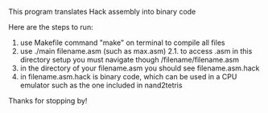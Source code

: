 This program translates Hack assembly into binary code

Here are the steps to run:
1. use Makefile command "make" on terminal to compile all files
2. use ./main filename.asm (such as max.asm)
2.1. to access .asm in this directory setup you must navigate
though /filename/filename.asm
3. in the directory of your filename.asm you should see filename.asm.hack
4. in filename.asm.hack is binary code, which can be used in a CPU emulator
such as the one included in nand2tetris

Thanks for stopping by!
